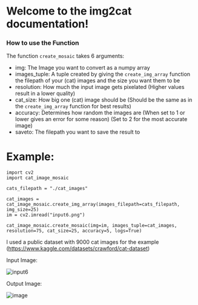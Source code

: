 # Welcome to the img2cat documentation!

### How to use the Function
The function `create_mosaic` takes 6 arguments:
* img: The Image you want to convert as a numpy array
* images_tuple: A tuple created by giving the `create_img_array` function the filepath of your (cat) images and the size you want them to be
* resolution: How much the input image gets pixelated (Higher values result in a lower quality)
* cat_size: How big one (cat) image should be (Should be the same as in the `create_img_array` function for best results)
* accuracy: Determines how random the images are (When set to 1 or lower gives an error for some reason) (Set to 2 for the most accurate image)
* saveto: The filepath you want to save the result to

# Example:
    import cv2
    import cat_image_mosaic
    
    cats_filepath = "./cat_images"

    cat_images = cat_image_mosaic.create_img_array(images_filepath=cats_filepath, img_size=25)
    im = cv2.imread("input6.png")
    
    cat_image_mosaic.create_mosaic(img=im, images_tuple=cat_images, resolution=75, cat_size=25, accuracy=5, logs=True)

I used a public dataset with 9000 cat images for the example (https://www.kaggle.com/datasets/crawford/cat-dataset)

Input Image:

![input6](https://github.com/Schlafhase/img2cat/assets/106097366/95c5b0d7-d552-4faf-98c1-a012cf740c48)

Output Image:

![image](https://github.com/Schlafhase/img2cat/assets/106097366/f4e6fe9b-e54d-4079-bb29-e2a6f8d564ed)
